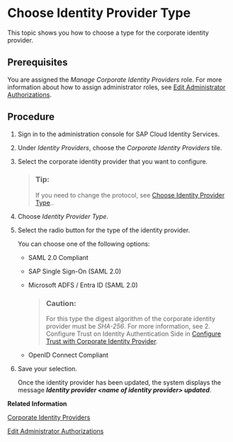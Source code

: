 <!-- loio08383795c93d439c91f0bba2318b78e3 -->

# Choose Identity Provider Type

This topic shows you how to choose a type for the corporate identity provider.



## Prerequisites

You are assigned the *Manage Corporate Identity Providers* role. For more information about how to assign administrator roles, see [Edit Administrator Authorizations](edit-administrator-authorizations-86ee374.md).



## Procedure

1.  Sign in to the administration console for SAP Cloud Identity Services.

2.  Under *Identity Providers*, choose the *Corporate Identity Providers* tile.

3.  Select the corporate identity provider that you want to configure.

    > ### Tip:  
    > If you need to change the protocol, see [Choose Identity Provider Type](choose-identity-provider-type-0838379.md)..

4.  Choose *Identity Provider Type*.

5.  Select the radio button for the type of the identity provider.

    You can choose one of the following options:

    -   SAML 2.0 Compliant

    -   SAP Single Sign-On \(SAML 2.0\)

    -   Microsoft ADFS / Entra ID \(SAML 2.0\)

        > ### Caution:  
        > For this type the digest algorithm of the corporate identity provider must be *SHA-256*. For more information, see 2. Configure Trust on Identity Authentication Side in [Configure Trust with Corporate Identity Provider](configure-trust-with-saml-2-0-corporate-identity-provider-33832e5.md).

    -   OpenID Connect Compliant


6.  Save your selection.

    Once the identity provider has been updated, the system displays the message ***Identity provider <name of identity provider\> updated***.


**Related Information**  


[Corporate Identity Providers](corporate-identity-providers-19f3eca.md "Initially, Identity Authentication is set as the default identity provider for the applications. This section describes the scenarios in which Identity Authentication acts as a proxy to delegate the authentication to a corporate identity provider.")

[Edit Administrator Authorizations](edit-administrator-authorizations-86ee374.md "As a tenant administrator, you can edit both your own authorizations and other administrators' authorizations in the administration console for SAP Cloud Identity Services. By editing the administrator authorizations you can also delete an administrator.")

